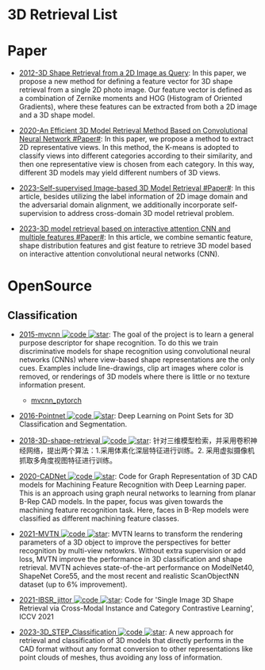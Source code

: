 # 3D Retrieval List

# Paper

- [2012-3D Shape Retrieval from a 2D Image as Query](http://www.apsipa.org/proceedings_2012/papers/19.pdf): In this paper, we propose a new method for defining a feature vector for 3D shape retrieval from a single 2D photo image. Our feature vector is defined as a combination of Zernike moments and HOG (Histogram of Oriented Gradients), where these features can be extracted from both a 2D image and a 3D shape model.

- [2020-An Efficient 3D Model Retrieval Method Based on Convolutional Neural Network #Paper#](https://www.hindawi.com/journals/complexity/2020/9050459/): In this paper, we propose a method to extract 2D representative views. In this method, the K-means is adopted to classify views into different categories according to their similarity, and then one representative view is chosen from each category. In this way, different 3D models may yield different numbers of 3D views.

- [2023-Self-supervised Image-based 3D Model Retrieval #Paper#](https://dl.acm.org/doi/10.1145/3548690): In this article, besides utilizing the label information of 2D image domain and the adversarial domain alignment, we additionally incorporate self-supervision to address cross-domain 3D model retrieval problem.

- [2023-3D model retrieval based on interactive attention CNN and multiple features #Paper#](https://peerj.com/articles/cs-1227/): In this article, we combine semantic feature, shape distribution features and gist feature to retrieve 3D model based on interactive attention convolutional neural networks (CNN).

# OpenSource

## Classification

- [2015-mvcnn ![code](https://ng-tech.icu/assets/code.svg) ![star](https://img.shields.io/github/stars/suhangpro/mvcnn)](https://github.com/suhangpro/mvcnn): The goal of the project is to learn a general purpose descriptor for shape recognition. To do this we train discriminative models for shape recognition using convolutional neural networks (CNNs) where view-based shape representations are the only cues. Examples include line-drawings, clip art images where color is removed, or renderings of 3D models where there is little or no texture information present.

  - [mvcnn_pytorch](https://github.com/jongchyisu/mvcnn_pytorch)

- [2016-Pointnet ![code](https://ng-tech.icu/assets/code.svg) ![star](https://img.shields.io/github/stars/charlesq34/pointnet)](https://github.com/charlesq34/pointnet): Deep Learning on Point Sets for 3D Classification and Segmentation.

- [2018-3D-shape-retrieval ![code](https://ng-tech.icu/assets/code.svg) ![star](https://img.shields.io/github/stars/sijia3/3D-shape-retrieval)](https://github.com/sijia3/3D-shape-retrieval): 针对三维模型检索，并采用卷积神经网络，提出两个算法：1.采用体素化深层特征进行训练。2. 采用虚拟摄像机抓取多角度视图特征进行训练。

- [2020-CADNet ![code](https://ng-tech.icu/assets/code.svg) ![star](https://img.shields.io/github/stars/AndrewColligan/CADNet)](https://github.com/AndrewColligan/CADNet): Code for Graph Representation of 3D CAD models for Machining Feature Recognition with Deep Learning paper. This is an approach using graph neural networks to learning from planar B-Rep CAD models. In the paper, focus was given towards the machining feature recognition task. Here, faces in B-Rep models were classified as different machining feature classes.

- [2021-MVTN ![code](https://ng-tech.icu/assets/code.svg) ![star](https://img.shields.io/github/stars/ajhamdi/MVTN)](https://github.com/ajhamdi/MVTN): MVTN learns to transform the rendering parameters of a 3D object to improve the perspectives for better recognition by multi-view netowkrs. Without extra supervision or add loss, MVTN improve the performance in 3D classification and shape retrieval. MVTN achieves state-of-the-art performance on ModelNet40, ShapeNet Core55, and the most recent and realistic ScanObjectNN dataset (up to 6% improvement).

- [2021-IBSR_jittor ![code](https://ng-tech.icu/assets/code.svg) ![star](https://img.shields.io/github/stars/IGLICT/IBSR_jittor)](https://github.com/IGLICT/IBSR_jittor): Code for 'Single Image 3D Shape Retrieval via Cross-Modal Instance and Category Contrastive Learning', ICCV 2021

- [2023-3D_STEP_Classification ![code](https://ng-tech.icu/assets/code.svg) ![star](https://img.shields.io/github/stars/divanoLetto/3D_STEP_Classification)](https://github.com/divanoLetto/3D_STEP_Classification): A new approach for retrieval and classification of 3D models that directly performs in the CAD format without any format conversion to other representations like point clouds of meshes, thus avoiding any loss of information.
